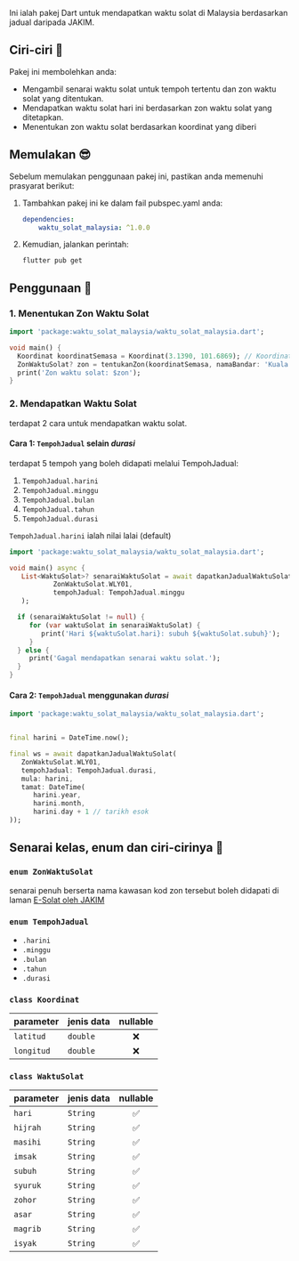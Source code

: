 Ini ialah pakej Dart untuk mendapatkan waktu solat di Malaysia berdasarkan jadual daripada JAKIM.

## Ciri-ciri 🤔

Pakej ini membolehkan anda:

- Mengambil senarai waktu solat untuk tempoh tertentu dan zon waktu solat yang ditentukan.
- Mendapatkan waktu solat hari ini berdasarkan zon waktu solat yang ditetapkan.
- Menentukan zon waktu solat berdasarkan koordinat yang diberi

## Memulakan 😎

Sebelum memulakan penggunaan pakej ini, pastikan anda memenuhi prasyarat berikut:

1. Tambahkan pakej ini ke dalam fail pubspec.yaml anda:
    ```yaml
    dependencies:
        waktu_solat_malaysia: ^1.0.0
    ```
2. Kemudian, jalankan perintah:
    ```terminal
    flutter pub get
    ```

## Penggunaan 🫵

### 1. Menentukan Zon Waktu Solat

```dart
import 'package:waktu_solat_malaysia/waktu_solat_malaysia.dart';

void main() {
  Koordinat koordinatSemasa = Koordinat(3.1390, 101.6869); // Koordinat Kuala Lumpur
  ZonWaktuSolat? zon = tentukanZon(koordinatSemasa, namaBandar: 'Kuala Lumpur');
  print('Zon waktu solat: $zon');
}
```

### 2. Mendapatkan Waktu Solat

terdapat 2 cara untuk mendapatkan waktu solat.

#### Cara 1: `TempohJadual` selain _durasi_

terdapat 5 tempoh yang boleh didapati melalui TempohJadual:

1. `TempohJadual.harini`
2. `TempohJadual.minggu`
3. `TempohJadual.bulan`
4. `TempohJadual.tahun`
5. `TempohJadual.durasi`

`TempohJadual.harini` ialah nilai lalai (default)

```dart
import 'package:waktu_solat_malaysia/waktu_solat_malaysia.dart';

void main() async {
   List<WaktuSolat>? senaraiWaktuSolat = await dapatkanJadualWaktuSolat(
           ZonWaktuSolat.WLY01,
           tempohJadual: TempohJadual.minggu
   );

  if (senaraiWaktuSolat != null) {
     for (var waktuSolat in senaraiWaktuSolat) {
        print('Hari ${waktuSolat.hari}: subuh ${waktuSolat.subuh}');
     }
  } else {
     print('Gagal mendapatkan senarai waktu solat.');
  }
}
```

#### Cara 2: `TempohJadual` menggunakan _durasi_

```dart
import 'package:waktu_solat_malaysia/waktu_solat_malaysia.dart';


final harini = DateTime.now();

final ws = await dapatkanJadualWaktuSolat(
   ZonWaktuSolat.WLY01,
   tempohJadual: TempohJadual.durasi,
   mula: harini,
   tamat: DateTime(
      harini.year,
      harini.month,
      harini.day + 1 // tarikh esok
));
```

## Senarai kelas, enum dan ciri-cirinya 👀

### `enum ZonWaktuSolat`
senarai penuh berserta nama kawasan kod zon tersebut boleh didapati di laman [E-Solat oleh JAKIM](https://www.e-solat.gov.my/)

### `enum TempohJadual`
- `.harini`
- `.minggu`
- `.bulan`
- `.tahun`
- `.durasi`

### `class Koordinat`

| parameter  | jenis data | nullable |
|------------|------------|:--------:|
| `latitud`  | `double`   |    ❌     |
| `longitud` | `double`   |    ❌     |

### `class WaktuSolat`
| parameter | jenis data | nullable |
|-----------|------------|:--------:|
| `hari`    | `String`   |    ✅     |
| `hijrah`  | `String`   |    ✅     |
| `masihi`  | `String`   |    ✅     |
| `imsak`   | `String`   |    ✅     |
| `subuh`   | `String`   |    ✅     |
| `syuruk`  | `String`   |    ✅     |
| `zohor`   | `String`   |    ✅     |
| `asar`    | `String`   |    ✅     |
| `magrib`  | `String`   |    ✅     |
| `isyak`   | `String`   |    ✅     |
